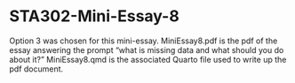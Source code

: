 # STA302-Mini-Essay-8
Option 3 was chosen for this mini-essay. MiniEssay8.pdf is the pdf of the essay answering the prompt “what is missing data and what should you do about it?”
MiniEssay8.qmd is the associated Quarto file used to write up the pdf document.

